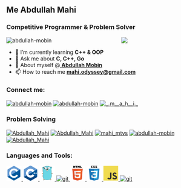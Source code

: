 <h2 align="left">Me Abdullah Mahi</h2>
<h3 align="left">Competitive Programmer & Problem Solver</h3>
<img align="right" width="200" src="https://user-images.githubusercontent.com/37551474/113611467-3a567d80-9657-11eb-862b-b07b4f105c6f.gif" />
<p align="left"> <img src="https://komarev.com/ghpvc/?username=abdullah-mobin&label=Profile%20views&color=0e75b6&style=flat" alt="abdullah-mobin" /> </p>


- 🌱 I’m currently learning **C++ & OOP**
- 💬 Ask me about **C, C++, Go**
- 🔎 About myself @<a href="https://sites.google.com/view/abdullah-al-mobin/home"> **Abdullah Mobin** </a>
- 📫 How to reach me **mahi.odyssey@gmail.com**

<h3 align="left">Connect me:</h3>
<p align="left">
<a href="https://linkedin.com/in/abdullah-mobin/" target="blank"><img align="center" src="https://raw.githubusercontent.com/rahuldkjain/github-profile-readme-generator/master/src/images/icons/Social/linked-in-alt.svg" alt="abdullah-mobin" height="30" width="40" /></a>
<a href="---" target="blank"><img align="center" src="https://raw.githubusercontent.com/rahuldkjain/github-profile-readme-generator/master/src/images/icons/Social/facebook.svg" alt="abdullah-mobin" height="30" width="40" /></a>
<a href="https://instagram.com/_.m__a_h__i._" target="blank"><img align="center" src="https://raw.githubusercontent.com/rahuldkjain/github-profile-readme-generator/master/src/images/icons/Social/instagram.svg" alt="_.m__a_h__i._" height="30" width="40" /></a>
</p>


<h3 align="left">Problem Solving</h3>
<p align="left">
<a href="https://www.beecrowd.com.br/judge/en/profile/726667" target="blank"><img align="center" src="https://www.beecrowd.com.br/judge/favicon.ico?1635097036" alt="Abdullah_Mahi" height="30" width="40" /></a>
<a href="https://school.outsbook.com/rank/statistics/3074" target="blank"><img align="center" src="https://school.outsbook.com/img/ico/logo.png" alt="Abdullah_Mahi" height="30" width="40" /></a>
<a href="https://www.hackerrank.com/mahi_mtvs" target="blank"><img align="center" src="https://raw.githubusercontent.com/rahuldkjain/github-profile-readme-generator/master/src/images/icons/Social/hackerrank.svg" alt="mahi_mtvs" height="30" width="40" /></a>
<a href="https://www.leetcode.com/abdullah-mobin" target="blank"><img align="center" src="https://raw.githubusercontent.com/rahuldkjain/github-profile-readme-generator/master/src/images/icons/Social/leet-code.svg" alt="abdullah-mobin" height="30" width="40" /></a>
<a href="https://codeforces.com/profile/Abdullah_Mahi" target="blank"><img align="center" src="https://raw.githubusercontent.com/rahuldkjain/github-profile-readme-generator/master/src/images/icons/Social/codeforces.svg" alt="Abdullah_Mahi" height="30" width="40" /></a>



</p>

<h3 align="left">Languages and Tools:</h3>
<p align="left"> <a href="https://www.cprogramming.com/" target="_blank" rel="noreferrer"> <img src="https://raw.githubusercontent.com/devicons/devicon/master/icons/c/c-original.svg" alt="c" width="40" height="40"/> </a> <a href="https://www.w3schools.com/cpp/" target="_blank" rel="noreferrer"> <img src="https://raw.githubusercontent.com/devicons/devicon/master/icons/cplusplus/cplusplus-original.svg" alt="cplusplus" width="40" height="40"/> </a> <a href="https://golang.org" target="_blank" rel="noreferrer"> <img src="https://raw.githubusercontent.com/devicons/devicon/master/icons/go/go-original.svg" alt="go" width="40" height="40"/> </a>
<a href="https://www.python.org/" target="_blank" rel="noreferrer">
<img src="https://s3.dualstack.us-east-2.amazonaws.com/pythondotorg-assets/media/community/logos/python-logo-only.png" alt="git" width="40" height="40"/> </a>
<a href="https://www.w3.org/html/" target="_blank" rel="noreferrer"> <img src="https://raw.githubusercontent.com/devicons/devicon/master/icons/html5/html5-original-wordmark.svg" alt="html5" width="40" height="40"/> </a><a href="https://www.w3schools.com/css/" target="_blank" rel="noreferrer"> <img src="https://raw.githubusercontent.com/devicons/devicon/master/icons/css3/css3-original-wordmark.svg" alt="css3" width="40" height="40"/> </a>  <a href="https://developer.mozilla.org/en-US/docs/Web/JavaScript" target="_blank" rel="noreferrer"> <img src="https://raw.githubusercontent.com/devicons/devicon/master/icons/javascript/javascript-original.svg" alt="javascript" width="40" height="40"/> </a>  <a href="https://git-scm.com/" target="_blank" rel="noreferrer"> <img src="https://www.vectorlogo.zone/logos/git-scm/git-scm-icon.svg" alt="git" width="40" height="40"/> </a>

</p>




